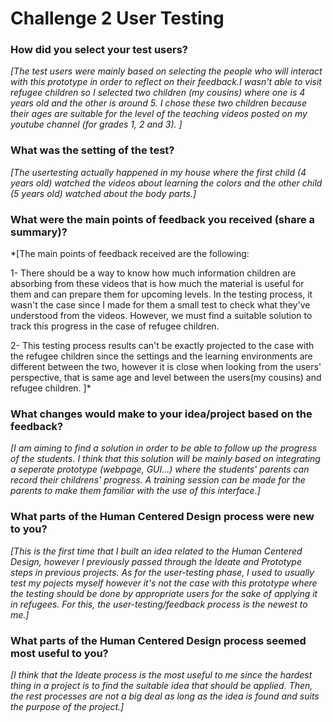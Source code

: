 # Challenge 2 User Testing

### How did you select your test users? 

*[The test users were mainly based on selecting the people who will interact with this prototype in order to reflect on their feedback.I 
wasn't able to visit refugee children so I selected two children (my cousins) where one is 4 years old and the other is around 5.
 I chose these two children because their ages are suitable for the level of the teaching videos posted on my youtube channel (for grades 1, 2 and 3). ]*

### What was the setting of the test? 

*[The usertesting actually happened in my house where the first child (4 years old) watched the videos about learning the colors and the other child
(5 years old) watched about the body parts.]*
 
### What were the main points of feedback you received (share a summary)? 

*[The main points of feedback received are the following:

1- There should be a way to know how much information children are absorbing from these videos that is how much the material is useful for them and
can prepare them for upcoming levels. 
In the testing process, it wasn't the case since I made for them a small test to check what they've understood from the videos. However, we must find a 
suitable solution to track this progress in the case of refugee children.

2- This testing process results can't be exactly projected to the case with the refugee children since the settings and the learning environments
are different between the two, however it is close when looking from the users' perspective, that is same age and level between the users(my cousins)
and refugee children.
]*

### What changes would make to your idea/project based on the feedback?

*[I am aiming to find a solution in order to be able to follow up the progress of the students. I think that this solution will be mainly based on
integrating a seperate prototype (webpage, GUI...) where the students' parents can record their childrens' progress. A training session can be made 
for the parents to make them familiar with the use of this interface.]*

### What parts of the Human Centered Design process were new to you?

*[This is the first time that I built an idea related to the Human Centered Design, however I previously passed through the Ideate and Prototype steps
in previous projects. As for the user-testing phase, I used to usually test my pojects myself however it's not the case with this prototype where 
the testing should be done by appropriate users for the sake of applying it in refugees.
For this, the user-testing/feedback process is the newest to me.]*

### What parts of the Human Centered Design process seemed most useful to you?

*[I think that the Ideate process is the most useful to me since the hardest thing in a project is to find the suitable idea that should be applied.
Then, the rest processes are not a big deal as long as the idea is found and suits the purpose of the project.]*
